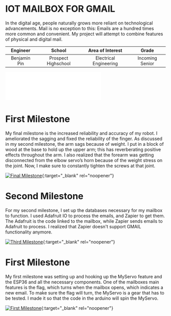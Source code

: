 ﻿# IOT MAILBOX FOR GMAIL
In the digital age, people naturally grows more reliant on technological advancements. Mail is no exception to this: Emails are a hundred times more common and convenient. My project will attempt to combine features of physical and digital mail.

| **Engineer** | **School** | **Area of Interest** | **Grade** |
|:--:|:--:|:--:|:--:|
| Benjamin Pin | Prospect Highschool | Electrical Engineering | Incoming Senior

![Headstone Image](https://github.com/BlueStampEng/BSE_Template_Portfolio/blob/4655d8c4b2f1d0fa5912511d0b39542520b9f88e/branding/BlueStamp-Engineering-Logo-White.png)
  
# First Milestone

My final milestone is the increased reliability and accuracy of my robot. I ameliorated the sagging and fixed the reliability of the finger. As discussed in my second milestone, the arm sags because of weight. I put in a block of wood at the base to hold up the upper arm; this has reverberating positive effects throughout the arm. I also realized that the forearm was getting disconnected from the elbow servo’s horn because of the weight stress on the joint. Now, I make sure to constantly tighten the screws at that joint.

[![Final Milestone](https://res.cloudinary.com/marcomontalbano/image/upload/v1612573869/video_to_markdown/images/youtube--F7M7imOVGug-c05b58ac6eb4c4700831b2b3070cd403.jpg )](https://www.youtube.com/watch?v=F7M7imOVGug&feature=emb_logo "Final Milestone"){:target="_blank" rel="noopener"}

# Second Milestone
For my second milestone, I set up the databases necessary for my mailbox to function. I used Adafruit IO to process the emails, and Zapier to get them. The Adafruit is the code linked to the mailbox, while Zapier sends emails to Adafruit to process. I realized that Zapier doesn't support GMAIL functionality anymore.

[![Third Milestone](https://res.cloudinary.com/marcomontalbano/image/upload/v1612574014/video_to_markdown/images/youtube--y3VAmNlER5Y-c05b58ac6eb4c4700831b2b3070cd403.jpg)](https://www.youtube.com/watch?v=y3VAmNlER5Y&feature=emb_logo "Second Milestone"){:target="_blank" rel="noopener"}
# First Milestone
  
My first milestone was setting up and hooking up the MyServo feature and the ESP36 and all the necessary components. One of the mailboxes main features is the flag, which turns when the mailbox opens, which indicates a new email. To make sure the flag will turn, the MyServo is a gear that has to be tested. I made it so that the code in the arduino will spin the MyServo.

[![First Milestone](https://res.cloudinary.com/marcomontalbano/image/upload/v1612574117/video_to_markdown/images/youtube--CaCazFBhYKs-c05b58ac6eb4c4700831b2b3070cd403.jpg)](https://www.youtube.com/watch?v=CaCazFBhYKs "First Milestone"){:target="_blank" rel="noopener"}
